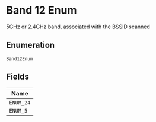 
# Band 12 Enum

5GHz or 2.4GHz band, associated with the BSSID scanned

## Enumeration

`Band12Enum`

## Fields

| Name |
|  --- |
| `ENUM_24` |
| `ENUM_5` |

